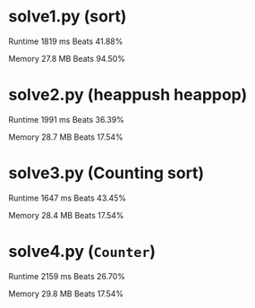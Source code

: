 # solve1.py (sort)

Runtime 1819 ms Beats 41.88%

Memory 27.8 MB Beats 94.50%

# solve2.py (heappush heappop)

Runtime 1991 ms Beats 36.39%

Memory 28.7 MB Beats 17.54%

# solve3.py (Counting sort)

Runtime 1647 ms Beats 43.45%

Memory 28.4 MB Beats 17.54%

# solve4.py (`Counter`)

Runtime 2159 ms Beats 26.70%

Memory 29.8 MB Beats 17.54%
